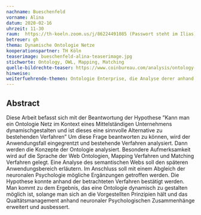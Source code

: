 ```yaml
---
nachname: Bueschenfeld
vorname: Alina
datum: 2020-02-16
uhrzeit: 11-30
raum:  https://th-koeln.zoom.us/j/86224491085 (Passwort steht im Ilias) Präsentation
betreuer: gh
thema: Dynamische Ontologie Netze
kooperationspartner: TH Köln
teaserimage: bueschenfeld-alina-teaserimage.jpg
stichworte: Ontology, OWL, Mapping, Matching
quelle-bildrechte-teaser: https://www.coinbureau.com/analysis/ontology-network-free-ico-didnt-know/
hinweise:
weiterfuehrende-themen: Ontologie Enterprise, die Analyse derer anhand der Anwendungsszenarien | Top-Level Ontologien und deren Reasoner im Vergleich
---
```


## Abstract

Diese Arbeit befasst sich mit der Beantwortung der Hypothese ”Kann man ein Ontologie Netz im Kontext eines Mittelständigen Unternehmens dynamischgestalten und ist dieses eine sinnvolle Alternative zu bestehenden Verfahren” Um diese Frage beantworten zu können, wird der Anwendungsfall eingegrentzt und bestehende Verfahren analysiert. Dann werden die Konzepte der Ontologie analysiert. Besondere Aufmerksamkeit wird auf die Sprache der Web Ontologien, Mapping Verfahren und Matching Verfahren gelegt. Eine Analyse des semantischen Webs soll den späteren Anwendungsbereich erläutern. Im Anschluss soll mit einem Abgleich der neuronalen Psychologie mögliche Ergänzungen getroffen werden. Die Hypothese konnte anhand der betrachteten Verfahren bestätigt werden. Man kommt zu dem Ergebnis, das eine Ontologie dynamisch zu gestalten möglich ist, solange man sich an die Vorgestellten Prinzipien hält und das Qualtätsmanagement anhand neuronaler Psychologischen Zusammenhänge erweitert und ausbessert.

